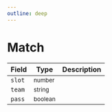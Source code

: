 ```yaml
---
outline: deep
---
```


# Match

| Field  | Type                   | Description |
| ------ | ---------------------- | ----------- |
| `slot` | <small>number</small>  |             |
| `team` | <small>string</small>  |             |
| `pass` | <small>boolean</small> |             |
